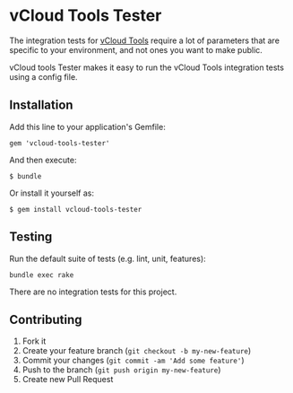 # vCloud Tools Tester

The integration tests for [vCloud Tools](https://github.com/gds-operations/vcloud-tools) require a lot of parameters that are specific to your environment, and not ones you want to make public. 

vCloud tools Tester makes it easy to run the vCloud Tools integration tests using a config file.

## Installation

Add this line to your application's Gemfile:

    gem 'vcloud-tools-tester'

And then execute:

    $ bundle

Or install it yourself as:

    $ gem install vcloud-tools-tester

## Testing

Run the default suite of tests (e.g. lint, unit, features):

    bundle exec rake

There are no integration tests for this project.

## Contributing

1. Fork it
2. Create your feature branch (`git checkout -b my-new-feature`)
3. Commit your changes (`git commit -am 'Add some feature'`)
4. Push to the branch (`git push origin my-new-feature`)
5. Create new Pull Request

